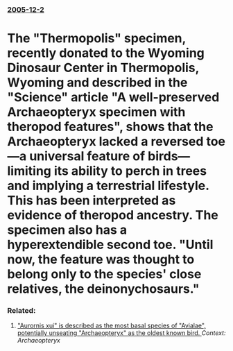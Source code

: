 ### [2005-12-2](/news/2005/12/2/index.md)

#  The "Thermopolis" specimen, recently donated to the Wyoming Dinosaur Center in Thermopolis, Wyoming and described in the "Science" article "A well-preserved Archaeopteryx specimen with theropod features", shows that the Archaeopteryx lacked a reversed toe&mdash;a universal feature of birds&mdash;limiting its ability to perch in trees and implying a terrestrial lifestyle. This has been interpreted as evidence of theropod ancestry. The specimen also has a hyperextendible second toe. "Until now, the feature was thought to belong only to the species' close relatives, the deinonychosaurs."




### Related:

1. ["Aurornis xui" is described as the most basal species of "Avialae", potentially unseating "Archaeopteryx" as the oldest known bird. ](/news/2013/05/29/aurornis-xui-is-described-as-the-most-basal-species-of-avialae-potentially-unseating-archaeopteryx-as-the-oldest-known-bird.md) _Context: Archaeopteryx_
